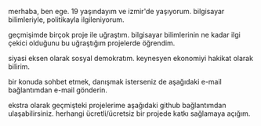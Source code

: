 merhaba, ben ege. 19 yaşındayım ve izmir'de yaşıyorum. bilgisayar bilimleriyle, politikayla ilgileniyorum.

geçmişimde birçok proje ile uğraştım. bilgisayar bilimlerinin ne kadar ilgi çekici olduğunu bu uğraştığım projelerde öğrendim.

siyasi eksen olarak sosyal demokratım. keynesyen ekonomiyi hakikat olarak bilirim.  

bir konuda sohbet etmek, danışmak isterseniz de aşağıdaki e-mail bağlantımdan e-mail gönderin.

ekstra olarak geçmişteki projelerime aşağıdaki github bağlantımdan ulaşabilirsiniz. herhangi ücretli/ücretsiz bir projede katkı sağlamaya açığım.